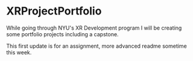 # XRProjectPortfolio
While going through NYU's XR Development program I will be creating some portfolio projects including a capstone.

This first update is for an assignment, more advanced readme sometime this week.